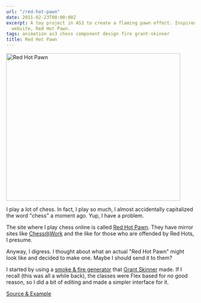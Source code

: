 ```yaml
---
url: "/red-hot-pawn"
date: 2011-02-23T00:00:00Z
excerpt: A toy project in AS3 to create a flaming pawn effect. Inspired by the chess
  website, Red Hot Pawn.
tags: animation as3 chess component design fire grant-skinner
title: Red Hot Pawn
---
```


<img width="465" height="395" layout="responsive" src="//labs.tomasino.org/assets/images/redhotpawn.jpg" alt="Red Hot Pawn"></img>

I play a lot of chess. In fact, I play so much, I almost accidentally
capitalized the word "chess" a moment ago. Yup, I have a problem.

The site where I play chess online is called [Red Hot Pawn][1]. They
have mirror sites like [Chess@Work][] and the like for those who are
offended by Red Hots, I presume.

Anyway, I digress. I thought about what an actual "Red Hot Pawn" might
look like and decided to make one. Maybe I should send it to them?

I started by using a [smoke & fire generator][] that [Grant Skinner][]
made. If I recall (this was all a while back), the classes were Flex
based for no good reason, so I did a bit of editing and made a simpler
interface for it.

[Source & Example][]

  [1]: //www.redhotpawn.com "Red Hot Pawn"
  [Chess@Work]: //www.chessatwork.com "Chess@Work"
  [smoke & fire generator]: //gskinner.com/blog/archives/2007/11/fire_effect_com.html
    "Fire Effect Component"
  [Grant Skinner]: //gskinner.com/blog "Grant Skinner"
  [Source & Example]: //github.com/jamestomasino/redhotpawn/
    "Source & Example"
